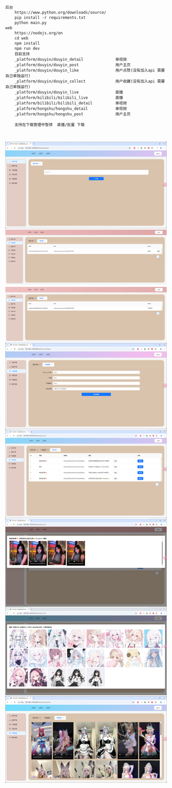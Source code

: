 ```
后台
    https://www.python.org/downloads/source/ 
    pip install -r requirements.txt
    python main.py
web
    https://nodejs.org/en
    cd web 
    npm install 
    npm run dev 
    目前支持
    _platform/douyin/douyin_detail              单视频
    _platform/douyin/douyin_post                用户主页
    _platform/douyin/douyin_like                用户点赞(没有加入api 需要自己单独运行)
    _platform/douyin/douyin_collect             用户收藏(没有加入api 需要自己单独运行)
    _platform/douyin/douyin_live                直播
    _platform/bilibili/bilibili_live            直播
    _platform/bilibili/bilibili_detail          单视频
    _platform/hongshu/hongshu_detail            单视频
    _platform/hongshu/hongshu_post              用户主页
    
    支持在下载管理中暂停  直播/批量 下载
    
    
```
![链接下载.png](md/%E9%93%BE%E6%8E%A5%E4%B8%8B%E8%BD%BD.png)
![下载管理_1.png](md/%E4%B8%8B%E8%BD%BD%E7%AE%A1%E7%90%86_1.png)
![下载管理_2.png](md/%E4%B8%8B%E8%BD%BD%E7%AE%A1%E7%90%86_2.png)
![下载配置.png](md/%E4%B8%8B%E8%BD%BD%E9%85%8D%E7%BD%AE.png)
![下载记录.png](md/%E4%B8%8B%E8%BD%BD%E8%AE%B0%E5%BD%95.png)
![下载记录详情_1.png](md/%E4%B8%8B%E8%BD%BD%E8%AE%B0%E5%BD%95%E8%AF%A6%E6%83%85_1.png)
![下载记录详情_2.png](md/%E4%B8%8B%E8%BD%BD%E8%AE%B0%E5%BD%95%E8%AF%A6%E6%83%85_2.png)
![下载预览.png](md/%E4%B8%8B%E8%BD%BD%E9%A2%84%E8%A7%88.png)







